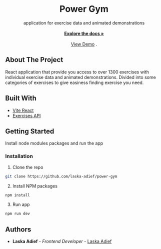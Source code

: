 <br/>
<p align="center">
  <h1 align="center">Power Gym</h1>

  <p align="center">
    application for exercise data and animated demonstrations
    <br/>
    <br/>
    <a href="https://github.com/laska-adief/power-gym"><strong>Explore the docs »</strong></a>
    <br/>
    <br/>
    <a href="https://laska-adief.github.io/power-gym/">View Demo</a>
    .
  </p>
</p>



## About The Project

React application that provide you access to over 1300 exercises with individual exercise data and animated demonstrations. Divided into some categories of exercises to give easiness finding exercise you need.


## Built With



* [Vite React](https://vitejs.dev/guide/)
* [Exercises API ](https://rapidapi.com/justin-WFnsXH_t6/api/exercisedb)

## Getting Started

Install node modules packages and run the app

### Installation

1. Clone the repo

```sh
git clone https://github.com/laska-adief/power-gym
```

2. Install NPM packages

```sh
npm install
```

3. Run app

```sh
npm run dev
```

## Authors

* **Laska Adief** - *Frontend Developer* - [Laska Adief](https://github.com/laska-adief/)

